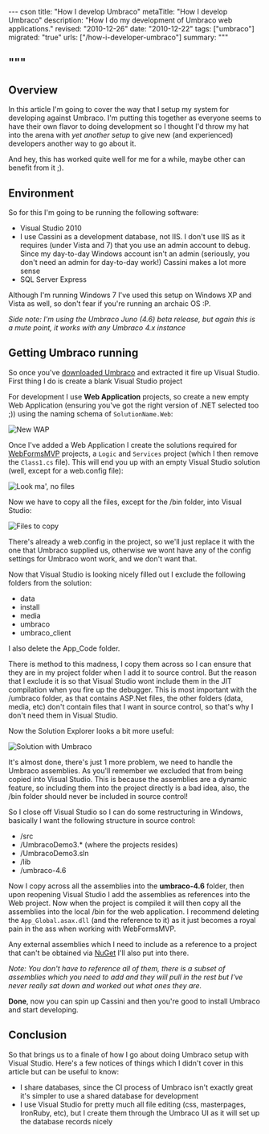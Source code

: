 --- cson
title: "How I develop Umbraco"
metaTitle: "How I develop Umbraco"
description: "How I do my development of Umbraco web applications."
revised: "2010-12-26"
date: "2010-12-22"
tags: ["umbraco"]
migrated: "true"
urls: ["/how-i-developer-umbraco"]
summary: """

"""
---
## Overview

In this article I'm going to cover the way that I setup my system for developing against Umbraco. I'm putting this together as everyone seems to have their own flavor to doing development so I thought I'd throw my hat into the arena with *yet another setup* to give new (and experienced) developers another way to go about it.

And hey, this has worked quite well for me for a while, maybe other can benefit from it ;).

## Environment

So for this I'm going to be running the following software:

 * Visual Studio 2010
  * I use Cassini as a development database, not IIS. I don't use IIS as it requires (under Vista and 7) that you use an admin account to debug. Since my day-to-day Windows account isn't an admin (seriously, you don't need an admin for day-to-day work!) Cassini makes a lot more sense
 * SQL Server Express

Although I'm running Windows 7 I've used this setup on Windows XP and Vista as well, so don't fear if you're running an archaic OS :P.

*Side note: I'm using the Umbraco Juno (4.6) beta release, but again this is a mute point, it works with any Umbraco 4.x instance*

## Getting Umbraco running

So once you've [downloaded Umbraco][1] and extracted it fire up Visual Studio. First thing I do is create a blank Visual Studio project

For development I use **Web Application** projects, so create a new empty Web Application (ensuring you've got the right version of .NET selected too ;)) using the naming schema of `SolutionName.Web`:

![New WAP][2]

Once I've added a Web Application I create the solutions required for [WebFormsMVP][3] projects, a `Logic` and `Services` project (which I then remove the `Class1.cs` file). This will end you up with an empty Visual Studio solution (well, except for a web.config file):

![Look ma', no files][4]

Now we have to copy all the files, except for the /bin folder, into Visual Studio:

![Files to copy][5]

There's already a web.config in the project, so we'll just replace it with the one that Umbraco supplied us, otherwise we wont have any of the config settings for Umbraco wont work, and we don't want that.

Now that Visual Studio is looking nicely filled out I exclude the following folders from the solution:

 * data
 * install
 * media
 * umbraco
 * umbraco_client

I also delete the App_Code folder.

There is method to this madness, I copy them across so I can ensure that they are in my project folder when I add it to source control. But the reason that I exclude it is so that Visual Studio wont include them in the JIT compilation when you fire up the debugger. This is most important with the /umbraco folder, as that contains ASP.Net files, the other folders (data, media, etc) don't contain files that I want in source control, so that's why I don't need them in Visual Studio.

Now the Solution Explorer looks a bit more useful:

![Solution with Umbraco][6]

It's almost done, there's just 1 more problem, we need to handle the Umbraco assemblies. As you'll remember we excluded that from being copied into Visual Studio. This is because the assemblies are a dynamic feature, so including them into the project directly is a bad idea, also, the /bin folder should never be included in source control!

So I close off Visual Studio so I can do some restructuring in Windows, basically I want the following structure in source control:

 * /src
  * /UmbracoDemo3.* (where the projects resides)
  * /UmbracoDemo3.sln
 * /lib
  * /umbraco-4.6

Now I copy across all the assemblies into the **umbraco-4.6** folder, then upon reopening Visual Studio I add the assemblies as references into the Web project. Now when the project is compiled it will then copy all the assemblies into the local /bin for the web application. I recommend deleting the `App_Global.asax.dll` (and the reference to it) as it just becomes a royal pain in the ass when working with WebFormsMVP.

Any external assemblies which I need to include as a reference to a project that can't be obtained via [NuGet][7] I'll also put into there.

*Note: You don't have to reference all of them, there is a subset of assemblies which you need to add and they will pull in the rest but I've never really sat down and worked out what ones they are.*

**Done**, now you can spin up Cassini and then you're good to install Umbraco and start developing.

## Conclusion

So that brings us to a finale of how I go about doing Umbraco setup with Visual Studio. Here's a few notices of things which I didn't cover in this article but can be useful to know:

 * I share databases, since the CI process of Umbraco isn't exactly great it's simpler to use a shared database for development
 * I use Visual Studio for pretty much all file editing (css, masterpages, IronRuby, etc), but I create them through the Umbraco UI as it will set up the database records nicely


  [1]: http://umbraco.codeplex.com
  [2]: /get/umbraco/how-to-umbraco/how-to-umbraco-01.png
  [3]: /webforms-mvp
  [4]: /get/umbraco/how-to-umbraco/how-to-umbraco-02.png
  [5]: /get/umbraco/how-to-umbraco/how-to-umbraco-03.png
  [6]: /get/umbraco/how-to-umbraco/how-to-umbraco-04.png
  [7]: http://nuget.codeplex.com/